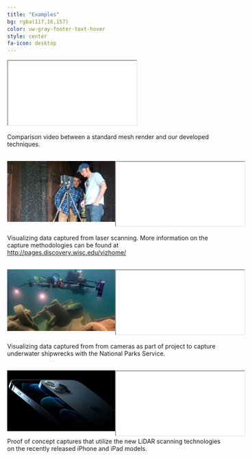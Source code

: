 ```yaml
---
title: "Examples"
bg: rgba(117,16,157)
color: uw-gray-footer-text-hover
style: center
fa-icon: desktop
---
```

<!-- 
## Examples

These videos show our rendering software in action. -->

<style type="text/css">
#wrapper {
  display: flex;
}

#left {
  flex: 0 0 50%;
}

#right {
  flex: 1;
}
</style>

<div class="icontain"><iframe src="//www.youtube.com/embed/d2zGaibxvxY" allowfullscreen></iframe></div>

Comparison video between a standard mesh render and our developed techniques.
<br>
<br>

<div id="wrapper">
  <div id="left">
    <img src="images/lidar.jpg">



  </div>
  <div id="right">



<div class="icontain"><iframe src="//www.youtube.com/embed/E-zf6jJf_cs" allowfullscreen></iframe></div>

  </div>
</div>

  Visualizing data captured from laser scanning.  More information on the capture methodologies can be found at <a href="http://pages.discovery.wisc.edu/vizhome/"> http://pages.discovery.wisc.edu/vizhome/ </a>

<br />


<div id="wrapper">
  <div id="left">
  <img src="images/NPS.jpg">



  </div>
  <div id="right">



<div class="icontain"><iframe src="//www.youtube.com/embed/KKkhtwf4DKI" allowfullscreen></iframe></div>

  </div>
</div>

  Visualizing data captured from from cameras as part of project to capture underwater shipwrecks with the National Parks Service.


<br />


<div id="wrapper">
  <div id="left">
  <img src="images/iphone.jpg">



  </div>
  <div id="right">



<div class="icontain"><iframe src="//www.youtube.com/embed/1jAu8Jc21so" allowfullscreen></iframe></div>

  </div>
</div>
Proof of concept captures that utilize the new LiDAR scanning technologies on the recently released iPhone and iPad models.   

<br />

<!--
<div class="icontain"><iframe src="//www.youtube.com/embed/7GoB_9dNz9M" allowfullscreen></iframe></div>
-->

